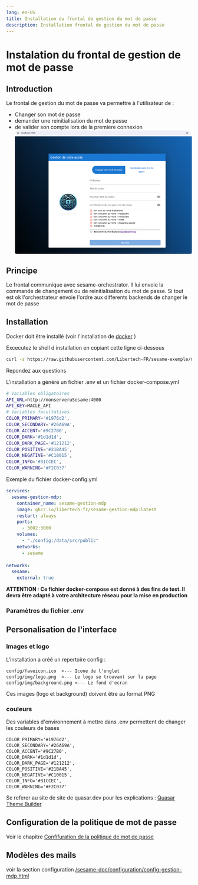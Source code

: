 ```yaml
---
lang: en-US
title: Installation du frontal de gestion du mot de passe
description: Installation frontal de gestion du mot de passe
---
```

# Instalation du frontal de gestion de mot de passe 
## Introduction 
Le frontal de gestion du mot de passe va permettre à l'utilisateur de : 
* Changer son mot de passe 
* demander une reinitialisation du mot de passe 
* de valider son compte lors de la premiere connexion 
![](.gestion-mdp_images/698bcba4.png)
## Principe 
Le frontal communique avec sesame-orchestrator. Il lui envoie la commande de changement ou de reinitialisation du mot de passe.
Si tout est ok l'orchestrateur envoie l'ordre aux differents backends de changer le mot de passe


## Installation 

Docker doit être installé (voir l'installation de [docker](/installation/installation-server.html#prerequis) )

Excecutez le shell d installation en copiant cette ligne ci-dessous
```bash
curl -s https://raw.githubusercontent.com/Libertech-FR/sesame-exemple/main/gestion-mdp/install.sh>./install.sh;bash ./install.sh
```
Repondez aux questions

L'installation a généré un fichier .env et un fichier docker-compose.yml
```bash
# Variables obligatoires
API_URL=http://monserveruSesame:4000
API_KEY=MACLE_API
# Variables facultatives
COLOR_PRIMARY='#1976d2',
COLOR_SECONDARY='#26A69A',
COLOR_ACCENT='#9C27B0',
COLOR_DARK='#1d1d1d',
COLOR_DARK_PAGE='#121212',
COLOR_POSITIVE='#21BA45',
COLOR_NEGATIVE='#C10015',
COLOR_INFO='#31CCEC',
COLOR_WARNING='#F2C037'
```
Exemple du fichier docker-config.yml 
```yaml
services:
  sesame-gestion-mdp:
    container_name: sesame-gestion-mdp
    image: ghcr.io/libertech-fr/sesame-gestion-mdp:latest
    restart: always
    ports: 
      - 3002:3000
    volumes:
      - "./config:/data/src/public"
    networks:
      - sesame 

networks:
  sesame:
    external: true


```

**ATTENTION : Ce fichier docker-compose est donné à des fins de test. Il devra être adapté à votre architecture réseau pour la mise en production**

### Paramètres du fichier .env

## Personalisation de l'interface 
### Images et logo
L'installation a créé un repertoire config :
```
config/faveicon.ico  <--- Icone de l'onglet 
config/img/logo.png  <--- Le logo se trouvant sur la page 
config/img/background.png <--- Le fond d'ecran
```
Ces images (logo et background) doivent être au format PNG

### couleurs
Des variables d'environnement à mettre dans .env permettent de changer les couleurs de bases
```
COLOR_PRIMARY='#1976d2',
COLOR_SECONDARY='#26A69A',
COLOR_ACCENT='#9C27B0',
COLOR_DARK='#1d1d1d',
COLOR_DARK_PAGE='#121212',
COLOR_POSITIVE='#21BA45',
COLOR_NEGATIVE='#C10015',
COLOR_INFO='#31CCEC',
COLOR_WARNING='#F2C037'
```
Se referer au site de site de quasar.dev pour les explications : [Quasar Theme Builder](https://quasar.dev/style/theme-builder)

## Configuration de la politique de mot de passe 

Voir le chapitre [Confifuration de la politique de mot de passe](/sesame-doc/configuration/config-gestion-mdp.html)

## Modèles des mails 
voir la section configuration [/sesame-doc/configuration/config-gestion-mdp.html](/sesame-doc/configuration/config-gestion-mdp.html)
